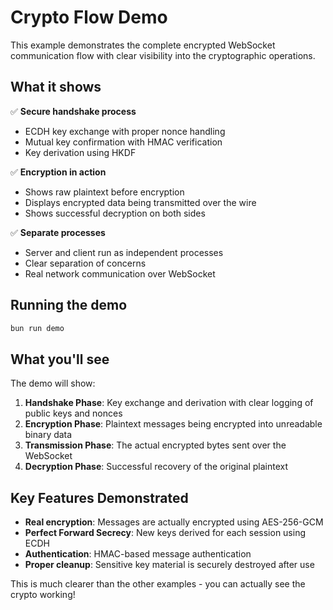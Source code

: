 # Crypto Flow Demo

This example demonstrates the complete encrypted WebSocket communication flow with clear visibility into the cryptographic operations.

## What it shows

✅ **Secure handshake process**

- ECDH key exchange with proper nonce handling
- Mutual key confirmation with HMAC verification
- Key derivation using HKDF

✅ **Encryption in action**

- Shows raw plaintext before encryption
- Displays encrypted data being transmitted over the wire
- Shows successful decryption on both sides

✅ **Separate processes**

- Server and client run as independent processes
- Clear separation of concerns
- Real network communication over WebSocket

## Running the demo

```bash
bun run demo
```

## What you'll see

The demo will show:

1. **Handshake Phase**: Key exchange and derivation with clear logging of public keys and nonces
2. **Encryption Phase**: Plaintext messages being encrypted into unreadable binary data
3. **Transmission Phase**: The actual encrypted bytes sent over the WebSocket
4. **Decryption Phase**: Successful recovery of the original plaintext

## Key Features Demonstrated

- **Real encryption**: Messages are actually encrypted using AES-256-GCM
- **Perfect Forward Secrecy**: New keys derived for each session using ECDH
- **Authentication**: HMAC-based message authentication
- **Proper cleanup**: Sensitive key material is securely destroyed after use

This is much clearer than the other examples - you can actually see the crypto working!
